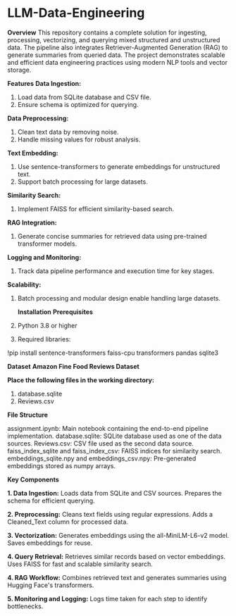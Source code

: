 # LLM-Data-Engineering
**Overview**
This repository contains a complete solution for ingesting, processing, vectorizing, and querying mixed structured and unstructured data. The pipeline also integrates Retriever-Augmented Generation (RAG) to generate summaries from queried data. The project demonstrates scalable and efficient data engineering practices using modern NLP tools and vector storage.

**Features**
**Data Ingestion:**
1. Load data from SQLite database and CSV file.
2. Ensure schema is optimized for querying.
   
**Data Preprocessing:**
1. Clean text data by removing noise.
2. Handle missing values for robust analysis.
   
**Text Embedding:**
1. Use sentence-transformers to generate embeddings for unstructured text.
2. Support batch processing for large datasets.
   
**Similarity Search:**
1. Implement FAISS for efficient similarity-based search.

**RAG Integration:**
1. Generate concise summaries for retrieved data using pre-trained transformer models.

**Logging and Monitoring:**
1. Track data pipeline performance and execution time for key stages.
   
**Scalability:**
1. Batch processing and modular design enable handling large datasets.

   **Installation**
**Prerequisites**
1. Python 3.8 or higher
2. Required libraries:

!pip install sentence-transformers faiss-cpu transformers pandas sqlite3

**Dataset**
**Amazon Fine Food Reviews Dataset**

**Place the following files in the working directory:**
1. database.sqlite
2. Reviews.csv

**File Structure**

assignment.ipynb: Main notebook containing the end-to-end pipeline implementation.
database.sqlite: SQLite database used as one of the data sources.
Reviews.csv: CSV file used as the second data source.
faiss_index_sqlite and faiss_index_csv: FAISS indices for similarity search.
embeddings_sqlite.npy and embeddings_csv.npy: Pre-generated embeddings stored as numpy arrays.

**Key Components**

**1. Data Ingestion:**
Loads data from SQLite and CSV sources.
Prepares the schema for efficient querying.

**2. Preprocessing:**
Cleans text fields using regular expressions.
Adds a Cleaned_Text column for processed data.

**3. Vectorization:**
Generates embeddings using the all-MiniLM-L6-v2 model.
Saves embeddings for reuse.

**4. Query Retrieval:**
Retrieves similar records based on vector embeddings.
Uses FAISS for fast and scalable similarity search.

**4. RAG Workflow:**
Combines retrieved text and generates summaries using Hugging Face's transformers.

**5. Monitoring and Logging:**
Logs time taken for each step to identify bottlenecks.
